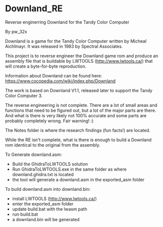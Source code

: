 # Downland_RE
 Reverse enginerring Downland for the Tandy Color Computer

By pw_32x

Downland is a game for the Tandy Color Computer written by Micheal Aichlmayr. It was released in 1983 by Spectral Associates.

This project is to reverse engineer the Downland game rom and produce an assembly file that is buildable by LWTOOLS (http://www.lwtools.ca/) that will create a byte-for-byte reproduction.

Information about Downland can be found here: https://www.cocopedia.com/wiki/index.php/Downland

The work is based on Downland V1.1, released later to support the Tandy Color Computer 3.

The reverse engineering is not complete. There are a lot of small areas and functions that need to be figured out, but a lot of the major parts are there. And what is there is very likely not 100% accurate and some parts are probably completely wrong. Fair warning! :)

The Notes folder is where the research findings (fun facts!) are located.

While the RE isn't complete, what is there is enough to build a Downland rom identical to the original from the assembly. 

To Generate downland.asm:

- Build the GhidraToLWTOOLS solution
- Run GhidraToLWTOOLS.exe in the same folder as where downland.ghidra.txt is located
- the tool will generate a downland.asm in the exported_asm folder

To build downland.asm into downland.bin:
- install LWTOOLS (http://www.lwtools.ca/)
- enter the exported_asm folder
- update build.bat with the lwasm path
- run build.bat
- a downland.bin will be generated


